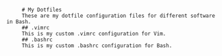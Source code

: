 
         # My Dotfiles
         These are my dotfile configuration files for different software in Bash.
         ## .vimrc
         This is my custom .vimrc configuration for Vim.
         ## .bashrc
         This is my custom .bashrc configuration for Bash.

